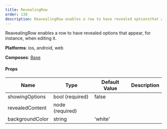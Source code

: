 ```yaml
---
title: RevealingRow
order: 138
description: ReavealingRow enables a row to have revealed optionsthat appear, for instance, when editing it.@Platform ios, android, web@Composes Base
---
```


ReavealingRow enables a row to have revealed options
that appear, for instance, when editing it.

__Platforms__:  ios, android, web
 
 __Composes__: [Base](elements.html#Base) 


#### Props
Name | Type | Default Value | Description
--- | --- | --- | --- 
showingOptions | bool  (required) | false | 
revealedContent | node  (required) |   | 
backgroundColor | string  | 'white' | 